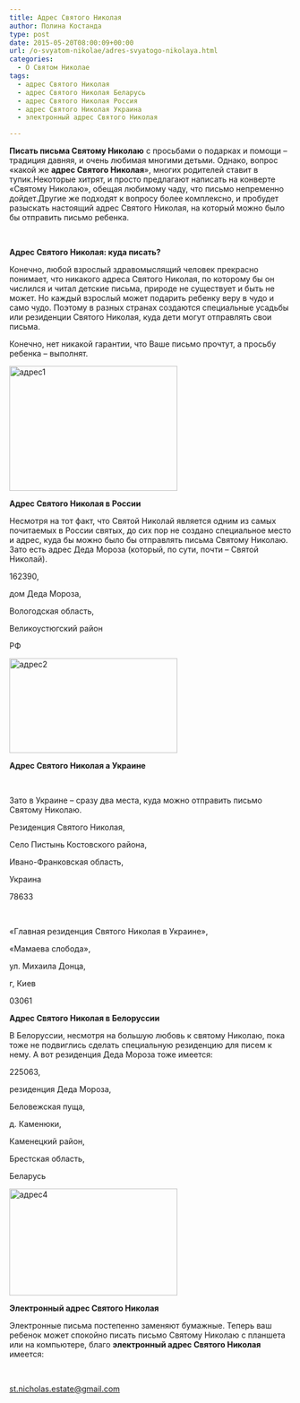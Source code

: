 ```yaml
---
title: Адрес Святого Николая
author: Полина Костанда
type: post
date: 2015-05-20T08:00:09+00:00
url: /o-svyatom-nikolae/adres-svyatogo-nikolaya.html
categories:
  - О Святом Николае
tags:
  - адрес Святого Николая
  - адрес Святого Николая Беларусь
  - адрес Святого Николая Россия
  - адрес Святого Николая Украина
  - электронный адрес Святого Николая

---
```

**Писать письма Святому Николаю** с просьбами о подарках и помощи – традиция давняя, и очень любимая многими детьми. Однако, вопрос «какой же **адрес Святого Николая**», многих родителей ставит в тупик.Некоторые хитрят, и просто предлагают написать на конверте «Святому Николаю», обещая любимому чаду, что письмо непременно дойдет.Другие же подходят к вопросу более комплексно, и пробудет разыскать настоящий адрес Святого Николая, на который можно было бы отправить письмо ребенка.<!--more-->

&nbsp;

**Адрес Святого Николая: куда писать?**

Конечно, любой взрослый здравомыслящий человек прекрасно понимает, что никакого адреса Святого Николая, по которому бы он числился и читал детские письма, природе не существует и быть не может. Но каждый взрослый может подарить ребенку веру в чудо и само чудо. Поэтому в разных странах создаются специальные усадьбы или резиденции Святого Николая, куда дети могут отправлять свои письма.

Конечно, нет никакой гарантии, что Ваше письмо прочтут, а просьбу ребенка – выполнят.

[<img class="alignnone size-medium wp-image-2829" src="http://svyatoynikolay.ru/wp-content/uploads/2015/05/adres1-300x223.jpg" alt="адрес1" width="300" height="223" srcset="http://svyatoynikolay.ru/wp-content/uploads/2015/05/adres1-300x223.jpg 300w, http://svyatoynikolay.ru/wp-content/uploads/2015/05/adres1.jpg 440w" sizes="(max-width: 300px) 100vw, 300px" />][1]

**Адрес Святого Николая в России**

Несмотря на тот факт, что Святой Николай является одним из самых почитаемых в России святых, до сих пор не создано специальное место и адрес, куда бы можно было бы отправлять письма Святому Николаю. Зато есть адрес Деда Мороза (который, по сути, почти – Святой Николай).

162390,

дом Деда Мороза,

Вологодская область,

Великоустюгский район

РФ

[<img class="alignnone size-medium wp-image-2830" src="http://svyatoynikolay.ru/wp-content/uploads/2015/05/adres2-300x169.jpg" alt="адрес2" width="300" height="169" srcset="http://svyatoynikolay.ru/wp-content/uploads/2015/05/adres2-300x169.jpg 300w, http://svyatoynikolay.ru/wp-content/uploads/2015/05/adres2.jpg 685w" sizes="(max-width: 300px) 100vw, 300px" />][2]

**Адрес Святого Николая а Украине**

&nbsp;

Зато в Украине – сразу два места, куда можно отправить письмо Святому Николаю.

Резиденция Святого Николая,

Село Пистынь Костовского района,

Ивано-Франковская область,

Украина

78633

&nbsp;

«Главная резиденция Святого Николая в Украине»,

«Мамаева слобода»,

ул. Михаила Донца,

г, Киев

03061

**Адрес Святого Николая в Белоруссии**

В Белоруссии, несмотря на большую любовь к святому Николаю, пока тоже не подвиглись сделать специальную резиденцию для писем к нему. А вот резиденция Деда Мороза тоже имеется:

225063,

резиденция Деда Мороза,

Беловежская пуща,

д. Каменюки,

Каменецкий район,

Брестская область,

Беларусь

[<img class="alignnone size-medium wp-image-2832" src="http://svyatoynikolay.ru/wp-content/uploads/2015/05/adres4-300x191.jpg" alt="адрес4" width="300" height="191" srcset="http://svyatoynikolay.ru/wp-content/uploads/2015/05/adres4-300x191.jpg 300w, http://svyatoynikolay.ru/wp-content/uploads/2015/05/adres4.jpg 800w" sizes="(max-width: 300px) 100vw, 300px" />][3]

**Электронный адрес Святого Николая**

Электронные письма постепенно заменяют бумажные. Теперь ваш ребенок может спокойно писать письмо Святому Николаю с планшета или на компьютере, благо **электронный адрес Святого Николая** имеется:
  
&nbsp;
  
<st.nicholas.estate@gmail.com>

 [1]: http://svyatoynikolay.ru/wp-content/uploads/2015/05/adres1.jpg
 [2]: http://svyatoynikolay.ru/wp-content/uploads/2015/05/adres2.jpg
 [3]: http://svyatoynikolay.ru/wp-content/uploads/2015/05/adres4.jpg